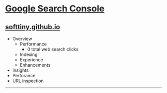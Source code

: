 # [Google Search Console](https://search.google.com/search-console?)


## [softtiny.github.io](https://softtiny.github.io)

- Overview
  - Performance
    - 0 total web search clicks
  - Indexing
  - Experience
  - Enhancements
- Insights
- Perforance
- URL inspection

---